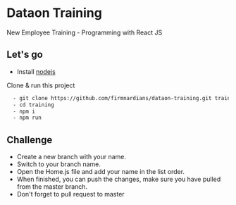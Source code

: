 # Dataon Training

New Employee Training - Programming with React JS

## Let's go

-   Install [nodejs](https://nodejs.org/en/download/)

Clone & run this project

```bash
  - git clone https://github.com/firmnardians/dataon-training.git training
  - cd training
  - npm i
  - npm run

```

## Challenge

-   Create a new branch with your name.
-   Switch to your branch name.
-   Open the Home.js file and add your name in the list order.
-   When finished, you can push the changes, make sure you have pulled from the master branch.
-   Don't forget to pull request to master
